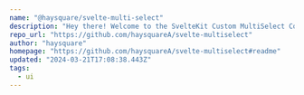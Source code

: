 ```yaml
---
name: "@haysquare/svelte-multi-select"
description: "Hey there! Welcome to the SvelteKit Custom MultiSelect Component. This component is here to make your life easier when dealing with multiple selections in your SvelteKit projects. Let's dive in!"
repo_url: "https://github.com/haysquareA/svelte-multiselect"
author: "haysquare"
homepage: "https://github.com/haysquareA/svelte-multiselect#readme"
updated: "2024-03-21T17:08:38.443Z"
tags: 
  - ui
---
```

